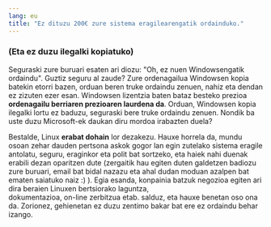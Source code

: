 ```yaml
---
lang: eu
title: "Ez dituzu 200€ zure sistema eragilearengatik ordainduko."
---
```


<h3>(Eta ez duzu ilegalki kopiatuko)</h3>

Seguraski zure buruari esaten ari diozu: "Oh, ez nuen Windowsengatik ordaindu". Guztiz seguru al zaude?
Zure ordenagailua Windowsen kopia batekin etorri bazen, orduan beren truke ordaindu zenuen, nahiz eta dendan ez zizuten 
ezer esan. Windowsen lizentzia baten bataz besteko prezioa <b>ordenagailu berriaren prezioaren laurdena da</b>. 
Orduan, Windowsen kopia ilegalki lortu ez baduzu, seguraski bere truke ordaindu zenuen. Nondik ba uste duzu Microsoft-ek 
daukan diru mordoa irabazten duela?

Bestalde, Linux <b>erabat dohain</b> lor dezakezu. Hauxe horrela da, mundu osoan zehar dauden pertsona askok gogor lan egin 
zutelako sistema eragile antolatu, seguru, eraginkor eta polit bat sortzeko, eta haiek nahi duenak erabili dezan oparitzen 
dute (zergaitik hau egiten duten galdetzen badiozu zure buruari, email bat bidal nazazu eta ahal dudan moduan azalpen bat 
ematen saiatuko naiz :) ). Egia esanda, konpainia batzuk negozioa egiten ari dira beraien Linuxen bertsiorako laguntza,  
dokumentazioa, on-line zerbitzua etab. salduz, eta hauxe benetan oso ona da. Zorionez, gehienetan ez duzu zentimo bakar 
bat ere ez ordaindu behar izango.




